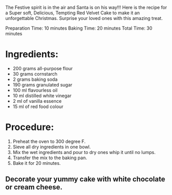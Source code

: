 The Festive spirit is in the air and Santa is on his way!!!
Here is the recipe for a  Super soft, Delicious, Tempting  Red Velvet Cake to make it an unforgettable Christmas. Surprise your loved ones with this amazing treat.

Preparation Time: 10 minutes
Baking Time: 20 minutes
Total Time: 30 minutes

# Ingredients: 
- 200 grams all-purpose flour
- 30 grams cornstarch
- 2 grams baking soda
- 190 grams granulated sugar
- 100 ml flavourless oil
-	10 ml distilled white vinegar
-	2 ml of vanilla essence
-	15 ml of red food colour

# Procedure:
1. Preheat the oven to 300 degree F.
2. Sieve all dry ingredients in one bowl.
3. Mix the wet ingredients and pour to dry ones whip it until no lumps.
4. Transfer the mix to the baking pan.
5. Bake it for 20 minutes.

## Decorate your yummy cake with white chocolate or cream cheese.
